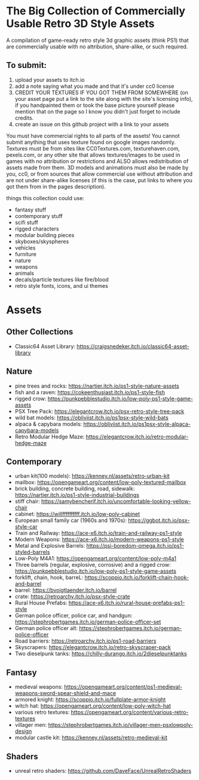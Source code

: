 # The Big Collection of Commercially Usable Retro 3D Style Assets
A compilation of game-ready retro style 3d graphic assets (think PS1) that are commercially usable with no attribution, share-alike, or such required.

## To submit:
1. upload your assets to itch.io
2. add a note saying what you made and that it's under cc0 license
3. CREDIT YOUR TEXTURES IF YOU GOT THEM FROM SOMEWHERE (on your asset page put a link to the site along with the site's licensing info), if you handpainted them or took the base picture yourself please mention that on the page so I know you didn't just forget to include credits.
4. create an issue on this github project with a link to your assets

You must have commercial rights to all parts of the assets! You cannot submit anything that uses texture found on google images randomly. Textures must be from sites like CC0Textures.com, texturehaven.com, pexels.com, or any other site that allows textures/images to be used in games with no attribution or restrictions and ALSO allows redistribution of assets made from them.  3D models and animations must also be made by you, cc0, or from sources that allow commercial use without attribution and are not under share-alike licenses (if this is the case, put links to where you got them from in the pages description).

things this collection could use:
* fantasy stuff
* contemporary stuff
* scifi stuff
* rigged characters
* modular building pieces
* skyboxes/skyspheres
* vehicles
* furniture
* nature
* weapons
* animals
* decals/particle textures like fire/blood
* retro style fonts, icons, and ui themes

# Assets

## Other Collections
* Classic64 Asset Library: https://craigsnedeker.itch.io/classic64-asset-library

## Nature
* pine trees and rocks: https://nartier.itch.io/ps1-style-nature-assets
* fish and a raven: https://cokeenthusiast.itch.io/ps1-style-fish
* rigged crow: https://punkpebblestudio.itch.io/low-poly-ps1-style-game-assets
* PSX Tree Pack: https://elegantcrow.itch.io/psx-retro-style-tree-pack
* wild bat models: https://obliviist.itch.io/ps1psx-style-wild-bats
* alpaca & capybara models: https://obliviist.itch.io/ps1psx-style-alpaca-capybara-models
* Retro Modular Hedge Maze: https://elegantcrow.itch.io/retro-modular-hedge-maze

## Contemporary
* urban kit(100 models): https://kenney.nl/assets/retro-urban-kit
* mailbox: https://opengameart.org/content/low-poly-textured-mailbox
* brick building, concrete building, road, sidewalk: https://nartier.itch.io/ps1-style-industrial-buildings
* stiff chair: https://samybencherif.itch.io/uncomfortable-looking-yellow-chair
* cabinet: https://willffffffffff.itch.io/low-poly-cabinet
* European small family car (1960s and 1970s): https://ggbot.itch.io/psx-style-car
* Train and Railway: https://ace-x6.itch.io/train-and-railway-ps1-style
* Modern Weapons: https://ace-x6.itch.io/modern-weapons-ps1-style
* Metal and Explosive Barrels: https://psi-boredom-omega.itch.io/ps1-styled-barrels
* Low-Poly M4A1: https://opengameart.org/content/low-poly-m4a1
* Three barrels (regular, explosive, corrosive) and a rigged crow: https://punkpebblestudio.itch.io/low-poly-ps1-style-game-assets
* forklift, chain, hook, barreL: https://scoppio.itch.io/forklift-chain-hook-and-barrel
* barrel: https://bvoigtlaender.itch.io/barrel
* crate: https://retroarchy.itch.io/psx-style-crate
* Rural House Prefabs: https://ace-x6.itch.io/rural-house-prefabs-ps1-style
* German police officer, police car, and handgun: https://stephrobertgames.itch.io/german-police-officer-set
* German police officer alt: https://stephrobertgames.itch.io/german-police-officer
* Road barriers: https://retroarchy.itch.io/ps1-road-barriers
* Skyscrapers: https://elegantcrow.itch.io/retro-skyscraper-pack
* Two dieselpunk tanks: https://chilly-durango.itch.io/2dieselpunktanks

## Fantasy
* medieval weapons: https://opengameart.org/content/ps1-medieval-weapons-sword-spear-shield-and-mace
* armored knight: https://scoppio.itch.io/fullplate-armor-knight
* witch hat: https://opengameart.org/content/low-poly-witch-hat
* various retro textures: https://opengameart.org/content/various-retro-textures
* villager men: https://stephrobertgames.itch.io/villager-men-psxlowpoly-design
* modular castle kit: https://kenney.nl/assets/retro-medieval-kit

## Shaders
* unreal retro shaders: https://github.com/DaveFace/UnrealRetroShaders
